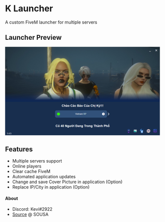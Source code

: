 # K Launcher
 A custom FiveM launcher for multiple servers

## Launcher Preview
![Launcher preview](./preview2.png)
## Features
  * Multiple servers support
  * Online players
  * Clear cache FiveM
  * Automated application updates
  * Change and save Cover Picture in application (Option)
  * Replace IP/City in application (Option)
  
#### About
  - Discord: Kevi#2922
  - [Source](https://github.com/vsousa14/FiveM-Server-Launcher) @ SOUSA
  
